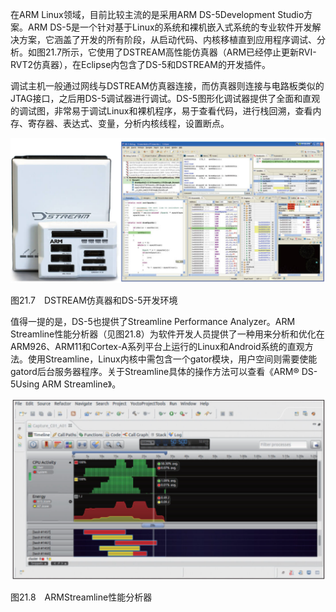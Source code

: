 在ARM Linux领域，目前比较主流的是采用ARM DS-5Development Studio方案。ARM DS-5是一个针对基于Linux的系统和裸机嵌入式系统的专业软件开发解决方案，它涵盖了开发的所有阶段，从启动代码、内核移植直到应用程序调试、分析。如图21.7所示，它使用了DSTREAM高性能仿真器（ARM已经停止更新RVI-RVT2仿真器），在Eclipse内包含了DS-5和DSTREAM的开发插件。

调试主机一般通过网线与DSTREAM仿真器连接，而仿真器则连接与电路板类似的JTAG接口，之后用DS-5调试器进行调试。DS-5图形化调试器提供了全面和直观的调试图，非常易于调试Linux和裸机程序，易于查看代码，进行栈回溯，查看内存、寄存器、表达式、变量，分析内核线程，设置断点。

![1747579318890](./figure/1747579318890.png)

图21.7　DSTREAM仿真器和DS-5开发环境

值得一提的是，DS-5也提供了Streamline Performance Analyzer。ARM Streamline性能分析器（见图21.8）为软件开发人员提供了一种用来分析和优化在ARM926、ARM11和Cortex-A系列平台上运行的Linux和Android系统的直观方法。使用Streamline，Linux内核中需包含一个gator模块，用户空间则需要使能gatord后台服务器程序。关于Streamline具体的操作方法可以查看《ARM® DS-5Using ARM Streamline》。

![1747579344368](./figure/1747579344368.png)

图21.8　ARMStreamline性能分析器